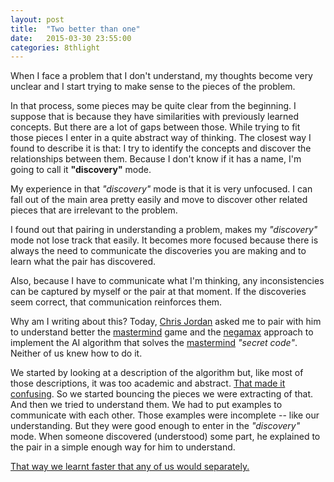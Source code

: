 ```yaml
---
layout: post
title:  "Two better than one"
date:   2015-03-30 23:55:00
categories: 8thlight
---
```

When I face a problem that I don't understand, my thoughts become very unclear and I start trying to make sense to the pieces of the problem.

In that process, some pieces may be quite clear from the beginning. I suppose that is because they have similarities with previously learned concepts. But there are a lot of gaps between those.
While trying to fit those pieces I enter in a quite abstract way of thinking. The closest way I found to describe it is that: I try to identify the concepts and discover the relationships between them. Because I don't know if it has a name, I'm going to call it **"discovery"** mode.

My experience in that *"discovery"* mode is that it is very unfocused. I can fall out of the main area pretty easily and move to discover other related pieces that are irrelevant to the problem.

I found out that pairing in understanding a problem, makes my *"discovery"* mode not lose track that easily. It becomes more focused because there is always the need to communicate the discoveries you are making and to learn what the pair has discovered.

Also, because I have to communicate what I'm thinking, any inconsistencies can be captured by myself or the pair at that moment. If the discoveries seem correct, that communication reinforces them. 

Why am I writing about this? Today, [Chris Jordan][cj] asked me to pair with him to understand better the [mastermind][mm] game and the [negamax][nm] approach to implement the AI algorithm that solves the [mastermind][mm] *"secret code"*. Neither of us knew how to do it.

[cj]: http://c-j-j.github.io/
[mm]: http://en.wikipedia.org/wiki/Mastermind_%28board_game%29
[nm]: http://en.wikipedia.org/wiki/Negamax

We started by looking at a description of the algorithm but, like most of those descriptions, it was too academic and abstract. [That made it confusing][expert-explanation]. So we started bouncing the pieces we were extracting of that. And then we tried to understand them. We had to put examples to communicate with each other. Those examples were incomplete -- like our understanding. But they were good enough to enter in the *"discovery"* mode. When someone discovered (understood) some part, he explained to the pair in a simple enough way for him to understand.

[expert-explanation]: http://www.goodreads.com/quotes/286395-an-expert-is-a-man-who-tells-you-a-simple

[That way we learnt faster that any of us would separately.][pairing-as-pruning]

[pairing-as-pruning]: https://www.facebook.com/notes/912024212163777/
